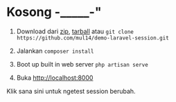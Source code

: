 # Kosong -_____-"

1. Download dari [zip], [tarball] atau `git clone https://github.com/mul14/demo-laravel-session.git`

2. Jalankan `composer install`

3. Boot up built in web server `php artisan serve`

4. Buka [http://localhost:8000](http://localhost:8000)

Klik sana sini untuk ngetest session berubah.

[zip]: https://github.com/mul14/demo-laravel-session/archive/master.zip
[tarball]: https://github.com/mul14/demo-laravel-session/archive/master.tar.gz
